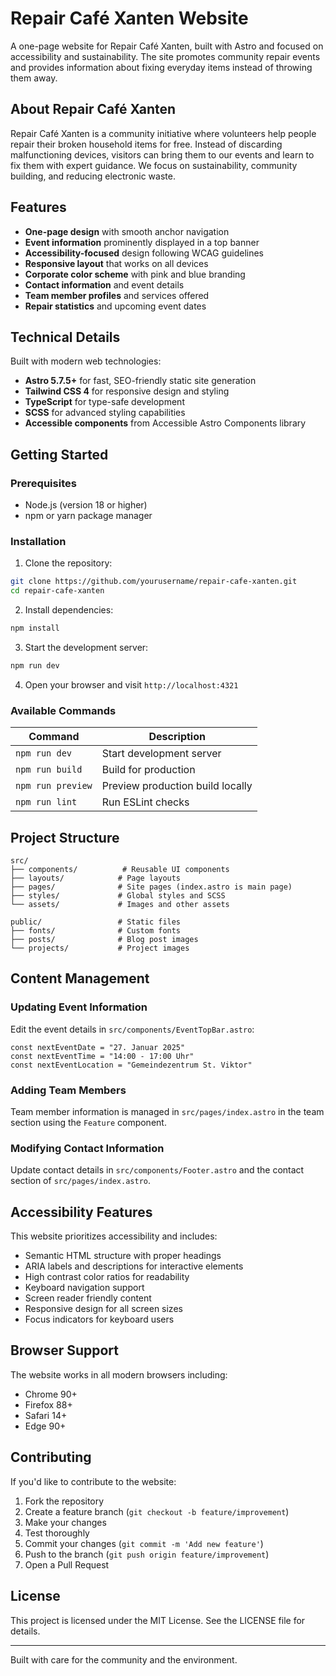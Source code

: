 # Repair Café Xanten Website

A one-page website for Repair Café Xanten, built with Astro and focused on accessibility and sustainability. The site promotes community repair events and provides information about fixing everyday items instead of throwing them away.

## About Repair Café Xanten

Repair Café Xanten is a community initiative where volunteers help people repair their broken household items for free. Instead of discarding malfunctioning devices, visitors can bring them to our events and learn to fix them with expert guidance. We focus on sustainability, community building, and reducing electronic waste.

## Features

- **One-page design** with smooth anchor navigation
- **Event information** prominently displayed in a top banner
- **Accessibility-focused** design following WCAG guidelines
- **Responsive layout** that works on all devices
- **Corporate color scheme** with pink and blue branding
- **Contact information** and event details
- **Team member profiles** and services offered
- **Repair statistics** and upcoming event dates

## Technical Details

Built with modern web technologies:

- **Astro 5.7.5+** for fast, SEO-friendly static site generation
- **Tailwind CSS 4** for responsive design and styling
- **TypeScript** for type-safe development
- **SCSS** for advanced styling capabilities
- **Accessible components** from Accessible Astro Components library


## Getting Started

### Prerequisites

- Node.js (version 18 or higher)
- npm or yarn package manager

### Installation

1. Clone the repository:
```bash
git clone https://github.com/yourusername/repair-cafe-xanten.git
cd repair-cafe-xanten
```

2. Install dependencies:
```bash
npm install
```

3. Start the development server:
```bash
npm run dev
```

4. Open your browser and visit `http://localhost:4321`

### Available Commands

| Command | Description |
|---------|-------------|
| `npm run dev` | Start development server |
| `npm run build` | Build for production |
| `npm run preview` | Preview production build locally |
| `npm run lint` | Run ESLint checks |

## Project Structure

```
src/
├── components/          # Reusable UI components
├── layouts/            # Page layouts
├── pages/              # Site pages (index.astro is main page)
├── styles/             # Global styles and SCSS
└── assets/             # Images and other assets

public/                 # Static files
├── fonts/              # Custom fonts
├── posts/              # Blog post images
└── projects/           # Project images
```

## Content Management

### Updating Event Information

Edit the event details in `src/components/EventTopBar.astro`:
```astro
const nextEventDate = "27. Januar 2025"
const nextEventTime = "14:00 - 17:00 Uhr"
const nextEventLocation = "Gemeindezentrum St. Viktor"
```

### Adding Team Members

Team member information is managed in `src/pages/index.astro` in the team section using the `Feature` component.

### Modifying Contact Information

Update contact details in `src/components/Footer.astro` and the contact section of `src/pages/index.astro`.

## Accessibility Features

This website prioritizes accessibility and includes:

- Semantic HTML structure with proper headings
- ARIA labels and descriptions for interactive elements
- High contrast color ratios for readability
- Keyboard navigation support
- Screen reader friendly content
- Responsive design for all screen sizes
- Focus indicators for keyboard users

## Browser Support

The website works in all modern browsers including:
- Chrome 90+
- Firefox 88+
- Safari 14+
- Edge 90+

## Contributing

If you'd like to contribute to the website:

1. Fork the repository
2. Create a feature branch (`git checkout -b feature/improvement`)
3. Make your changes
4. Test thoroughly
5. Commit your changes (`git commit -m 'Add new feature'`)
6. Push to the branch (`git push origin feature/improvement`)
7. Open a Pull Request

## License

This project is licensed under the MIT License. See the LICENSE file for details.

---

Built with care for the community and the environment.
